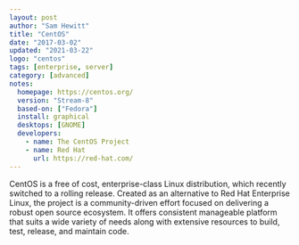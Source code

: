 ```yaml
---
layout: post
author: "Sam Hewitt"
title: "CentOS"
date: "2017-03-02"
updated: "2021-03-22"
logo: "centos"
tags: [enterprise, server]
category: [advanced]
notes:
  homepage: https://centos.org/
  version: "Stream-8"
  based-on: ["Fedora"]
  install: graphical
  desktops: [GNOME]
  developers:
    - name: The CentOS Project
    - name: Red Hat
      url: https://red-hat.com/
---
```


CentOS is a free of cost, enterprise-class Linux distribution, which recently switched to a rolling release. Created as an alternative to Red Hat Enterprise Linux, the project is a community-driven effort focused on delivering a robust open source ecosystem. It offers consistent manageable platform that suits a wide variety of needs along with extensive resources to build, test, release, and maintain code.

